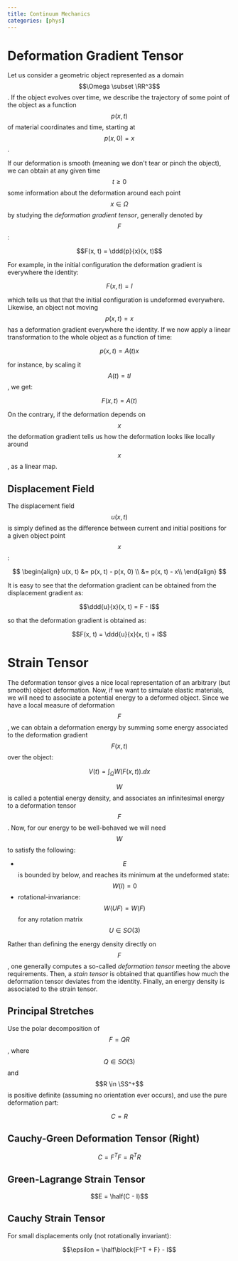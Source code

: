 ```yaml
---
title: Continuum Mechanics
categories: [phys]
---
```


# Deformation Gradient Tensor

Let us consider a geometric object represented as a domain $$\Omega \subset
\RR^3$$. If the object evolves over time, we describe the trajectory of some
point of the object as a function $$p(x, t)$$ of material coordinates and
time, starting at $$p(x, 0) = x$$.

If our deformation is smooth (meaning we don't tear or pinch the object), we can
obtain at any given time $$t \geq 0$$ some information about the deformation
around each point $$x \in \Omega$$ by studying the *deformation gradient tensor*,
generally denoted by $$F$$:

$$F(x, t) = \ddd{p}{x}(x, t)$$

For example, in the initial configuration the deformation gradient is everywhere
the identity:

$$F(x, t) = I$$

which tells us that that the initial configuration is undeformed
everywhere. Likewise, an object not moving $$p(x, t) = x$$ has a deformation
gradient everywhere the identity. If we now apply a linear transformation to the
whole object as a function of time:

$$p(x, t) = A(t) x$$

for instance, by scaling it $$A(t) = tI$$, we get:

$$F(x, t) = A(t)$$

On the contrary, if the deformation depends on $$x$$ the deformation gradient
tells us how the deformation looks like locally around $$x$$, as a linear map.

## Displacement Field

The displacement field $$u(x, t)$$ is simply defined as the difference between
current and initial positions for a given object point $$x$$:

$$
\begin{align}
u(x, t) &= p(x, t) - p(x, 0) \\
  &= p(x, t) - x\\
\end{align}
$$

It is easy to see that the deformation gradient can be obtained from the
displacement gradient as:

$$\ddd{u}{x}(x, t) = F - I$$

so that the deformation gradient is obtained as:

$$F(x, t) = \ddd{u}{x}(x, t) + I$$

# Strain Tensor

The deformation tensor gives a nice local representation of an arbitrary (but
smooth) object deformation. Now, if we want to simulate elastic materials, we
will need to associate a potential energy to a deformed object. Since we have a
local measure of deformation $$F$$, we can obtain a deformation energy by
summing some energy associated to the deformation gradient $$F(x, t)$$ over the
object:

$$V(t) = \int_\Omega W(F(x, t)).\dd x$$

$$W$$ is called a potential energy density, and associates an infinitesimal
energy to a deformation tensor $$F$$. Now, for our energy to be well-behaved we
will need $$W$$ to satisfy the following:

- $$E$$ is bounded by below, and reaches its minimum at the undeformed state:
  $$W(I) = 0$$
- rotational-invariance: $$W(UF) = W(F)$$ for any rotation matrix $$U\in SO(3)$$

Rather than defining the energy density directly on $$F$$, one generally
computes a so-called *deformation tensor* meeting the above requirements. Then,
a *stain tensor* is obtained that quantifies how much the deformation tensor
deviates from the identity. Finally, an energy density is associated to the
strain tensor.

## Principal Stretches

Use the polar decomposition of $$F=QR$$, where $$Q\in SO(3)$$ and $$R \in
\SS^+$$ is positive definite (assuming no orientation ever occurs), and use the
pure deformation part:

$$C = R$$

## Cauchy-Green Deformation Tensor (Right) 

$$C = F^T F = R^T R$$ 

## Green-Lagrange Strain Tensor

$$E = \half(C - I)$$

## Cauchy Strain Tensor

For small displacements only (not rotationally invariant):

$$\epsilon = \half\block{F^T + F} - I$$








